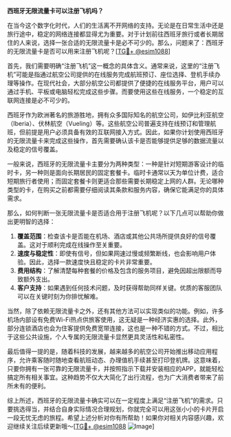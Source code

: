 **西班牙无限流量卡可以注册飞机吗？**

在当今这个数字化时代，人们的生活离不开网络的支持。无论是在日常生活中还是旅行途中，稳定的网络连接都显得尤为重要。对于计划前往西班牙旅行或者长期居住的人来说，选择一张合适的无限流量卡是必不可少的。那么，问题来了：西班牙的无限流量卡是否可以用来注册飞机呢？[[TG💪+ @esim1088](https://t.me/s/esim1088)]

首先，我们需要明确“注册飞机”这一概念的具体含义。通常来说，这里的“注册飞机”可能是指通过航空公司提供的在线服务完成航班预订、座位选择、登机手续办理等操作。在现代社会，大部分航空公司都提供了便捷的在线服务平台，用户可以通过手机、平板或电脑轻松完成这些步骤。而要使用这些在线服务，一个稳定的互联网连接是必不可少的。

西班牙作为欧洲著名的旅游胜地，拥有众多国际知名的航空公司，如伊比利亚航空（Iberia）、伏林航空（Vueling）等。这些航空公司普遍支持在线预订和管理航班，但前提是用户必须具备有效的互联网接入方式。因此，如果你计划使用西班牙的无限流量卡来完成这些操作，首先需要确认该卡是否能够提供足够的数据流量以及稳定的信号覆盖。

一般来说，西班牙的无限流量卡主要分为两种类型：一种是针对短期游客设计的临时卡，另一种则是面向长期居民的固定套餐卡。临时卡通常以天为单位计费，适合短期旅行者使用；而固定套餐卡则更适合那些需要长期稳定上网的人群。无论哪种类型的卡，在购买之前都需要仔细阅读其条款和服务内容，确保它能满足你的具体需求。

那么，如何判断一张无限流量卡是否适合用于注册飞机呢？以下几点可以帮助你做出更明智的选择：

1. **覆盖范围**：检查该卡是否能在机场、酒店或其他公共场所提供良好的信号覆盖。这对于顺利完成在线操作至关重要。
2. **速度与稳定性**：即使有信号，但如果网速过慢或频繁断线，也会影响用户体验。因此，选择一款速度快且稳定的卡片非常重要。
3. **费用结构**：了解清楚每种套餐的价格及包含的服务项目，避免因超出限额而导致额外支出。
4. **客户支持**：如果遇到任何技术问题，及时获得帮助同样关键。优质的客服团队可以在关键时刻为你排忧解难。

当然，除了依赖无限流量卡之外，还有其他方法可以实现类似的功能。例如，许多机场内部设有免费Wi-Fi热点供旅客使用，这无疑是一种经济实惠的选择。此外，部分连锁酒店也会为住客提供免费宽带连接，这也是一种不错的方式。不过，相比于这些公共设施，个人专属的无限流量卡显然更具灵活性和私密性。

最后值得一提的是，随着科技的发展，越来越多的航空公司开始推出移动应用程序，允许乘客随时随地查看航班动态、办理值机手续甚至打印登机牌。这意味着，只要你拥有一张可靠的无限流量卡，并按照指示下载并安装相应的APP，就能轻松搞定所有相关事宜。这种趋势不仅大大简化了出行流程，也为广大消费者带来了前所未有的便利。

综上所述，西班牙的无限流量卡确实可以在一定程度上满足“注册飞机”的需求。只要挑选得当，并结合自身实际情况合理规划，你就完全可以用这张小小的卡片开启一段无忧无虑的旅程。希望上述分析对你有所帮助！如果你对相关内容感兴趣，欢迎继续关注后续更新哦～[[TG💪+ @esim1088](https://t.me/s/esim1088) ![Image](https://i.postimg.cc/4NQfJmqS/Snipaste-2025-05-13-00-14-12.png)]